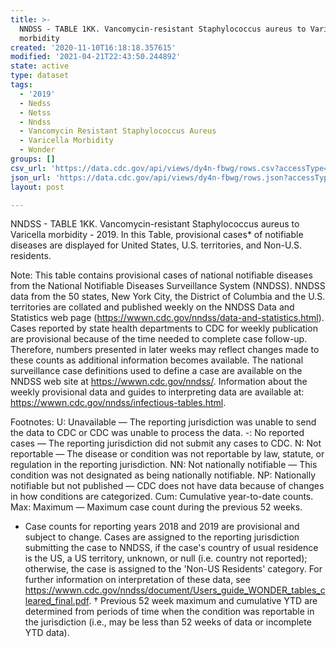 ```yaml
---
title: >-
  NNDSS - TABLE 1KK. Vancomycin-resistant Staphylococcus aureus to Varicella
  morbidity
created: '2020-11-10T16:18:18.357615'
modified: '2021-04-21T22:43:50.244892'
state: active
type: dataset
tags:
  - '2019'
  - Nedss
  - Netss
  - Nndss
  - Vancomycin Resistant Staphylococcus Aureus
  - Varicella Morbidity
  - Wonder
groups: []
csv_url: 'https://data.cdc.gov/api/views/dy4n-fbwg/rows.csv?accessType=DOWNLOAD'
json_url: 'https://data.cdc.gov/api/views/dy4n-fbwg/rows.json?accessType=DOWNLOAD'
layout: post

---
```

NNDSS - TABLE 1KK. Vancomycin-resistant Staphylococcus aureus to Varicella morbidity - 2019. In this Table, provisional cases* of notifiable diseases are displayed for United States, U.S. territories, and Non-U.S. residents. 

Note: 
This table contains provisional cases of national notifiable diseases from the National Notifiable Diseases Surveillance System (NNDSS). NNDSS data from the 50 states, New York City, the District of Columbia and the U.S. territories are collated and published weekly on the NNDSS Data and Statistics web page (https://wwwn.cdc.gov/nndss/data-and-statistics.html). Cases reported by state health departments to CDC for weekly publication are provisional because of the time needed to complete case follow-up. Therefore, numbers presented in later weeks may reflect changes made to these counts as additional information becomes available. The national surveillance case definitions used to define a case are available on the NNDSS web site at https://wwwn.cdc.gov/nndss/. Information about the weekly provisional data and guides to interpreting data are available at: https://wwwn.cdc.gov/nndss/infectious-tables.html. 

Footnotes:
U: Unavailable — The reporting jurisdiction was unable to send the data to CDC or CDC was unable to process the data.
-: No reported cases — The reporting jurisdiction did not submit any cases to CDC.
N: Not reportable — The disease or condition was not reportable by law, statute, or regulation in the reporting jurisdiction.
NN: Not nationally notifiable — This condition was not designated as being nationally notifiable.
NP: Nationally notifiable but not published — CDC does not have data because of changes in how conditions are categorized.
Cum: Cumulative year-to-date counts.
Max: Maximum — Maximum case count during the previous 52 weeks.
* Case counts for reporting years 2018 and 2019 are provisional and subject to change. Cases are assigned to the reporting jurisdiction submitting the case to NNDSS, if the case's country of usual residence is the US, a US territory, unknown, or null (i.e. country not reported); otherwise, the case is assigned to the 'Non-US Residents' category. For further information on interpretation of these data, see https://wwwn.cdc.gov/nndss/document/Users_guide_WONDER_tables_cleared_final.pdf. 
† Previous 52 week maximum and cumulative YTD are determined from periods of time when the condition was reportable in the jurisdiction (i.e., may be less than 52 weeks of data or incomplete YTD data).
